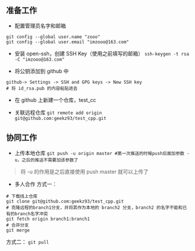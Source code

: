 ## 准备工作
- 配置管理员名字和邮箱
```
git config --global user.name "zooo"
git config --global user.email "imzooo@163.com"
```

- 安装 open-ssh，创建 SSH Key（使用之前填写的邮箱）
`ssh-keygen -t rsa -C "imzooo@163.com"`

- 将公钥添加到 github 中
```
github-> Settings -> SSH and GPG keys -> New SSH key
# 将 id_rsa.pub 的内容粘贴进去
```

- 在 github 上新建一个仓库，test_cc

- 关联远程仓库
`git remote add origin git@github.com:geekz93/test_cpp.git`

## 协同工作
- 上传本地仓库
`git push -u origin master #第一次推送的时候push后面加参数 -u，之后的推送不需要加该参数了`
> 将 -u 的作用是之后直接使用 push master 就可以上传了

- 多人合作
方式一：
``` 
# 下载线上仓库
git clone git@github.com:geekz93/test_cpp.git 
# 克隆远程的branch1分支，并将其作为本地的 branch2 分支，branch2 的名字不能和已有的branch名字冲突 
git fetch origin branch1:branch1
# 合并分支
git merge
```
方式二：
`git pull`
